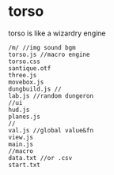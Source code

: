 # torso
torso is like a wizardry engine
```
/m/ //img sound bgm 
torso.js //macro engine
torso.css
santique.otf
three.js
movebox.js
dungbuild.js //
lab.js //random dungeron 
//ui
hud.js
planes.js
//
val.js //global value&fn
view.js
main.js
//macro
data.txt //or .csv
start.txt
```
